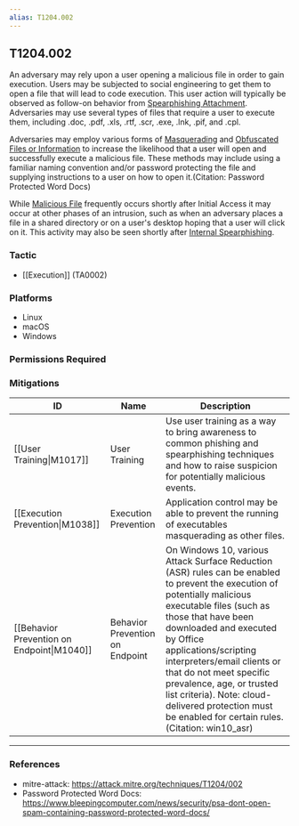 ```yaml
---
alias: T1204.002
---
```


## T1204.002

An adversary may rely upon a user opening a malicious file in order to gain execution. Users may be subjected to social engineering to get them to open a file that will lead to code execution. This user action will typically be observed as follow-on behavior from [Spearphishing Attachment](https://attack.mitre.org/techniques/T1566/001). Adversaries may use several types of files that require a user to execute them, including .doc, .pdf, .xls, .rtf, .scr, .exe, .lnk, .pif, and .cpl.

Adversaries may employ various forms of [Masquerading](https://attack.mitre.org/techniques/T1036) and [Obfuscated Files or Information](https://attack.mitre.org/techniques/T1027) to increase the likelihood that a user will open and successfully execute a malicious file. These methods may include using a familiar naming convention and/or password protecting the file and supplying instructions to a user on how to open it.(Citation: Password Protected Word Docs) 

While [Malicious File](https://attack.mitre.org/techniques/T1204/002) frequently occurs shortly after Initial Access it may occur at other phases of an intrusion, such as when an adversary places a file in a shared directory or on a user's desktop hoping that a user will click on it. This activity may also be seen shortly after [Internal Spearphishing](https://attack.mitre.org/techniques/T1534).


### Tactic
- [[Execution]] (TA0002)

### Platforms
- Linux
- macOS
- Windows

### Permissions Required

### Mitigations

| ID | Name | Description |
| --- | --- | --- |
| [[User Training\|M1017]] | User Training | Use user training as a way to bring awareness to common phishing and spearphishing techniques and how to raise suspicion for potentially malicious events. |
| [[Execution Prevention\|M1038]] | Execution Prevention | Application control may be able to prevent the running of executables masquerading as other files. |
| [[Behavior Prevention on Endpoint\|M1040]] | Behavior Prevention on Endpoint | On Windows 10, various Attack Surface Reduction (ASR) rules can be enabled to prevent the execution of potentially malicious executable files (such as those that have been downloaded and executed by Office applications/scripting interpreters/email clients or that do not meet specific prevalence, age, or trusted list criteria). Note: cloud-delivered protection must be enabled for certain rules. (Citation: win10_asr) |


---
### References

- mitre-attack: https://attack.mitre.org/techniques/T1204/002
- Password Protected Word Docs: https://www.bleepingcomputer.com/news/security/psa-dont-open-spam-containing-password-protected-word-docs/
